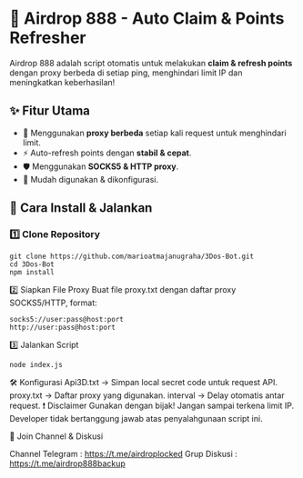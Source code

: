 # 🚀 Airdrop 888 - Auto Claim & Points Refresher

Airdrop 888 adalah script otomatis untuk melakukan **claim & refresh points** dengan proxy berbeda di setiap ping, menghindari limit IP dan meningkatkan keberhasilan!

## ✨ Fitur Utama
- 🔄 Menggunakan **proxy berbeda** setiap kali request untuk menghindari limit.
- ⚡ Auto-refresh points dengan **stabil & cepat**.
- 🛡️ Menggunakan **SOCKS5 & HTTP proxy**.
- 🔧 Mudah digunakan & dikonfigurasi.

## 📌 Cara Install & Jalankan
### 1️⃣ Clone Repository
```
git clone https://github.com/marioatmajanugraha/3Dos-Bot.git
cd 3Dos-Bot
npm install
```
2️⃣ Siapkan File Proxy
Buat file proxy.txt dengan daftar proxy SOCKS5/HTTP, format:
```
socks5://user:pass@host:port
http://user:pass@host:port
```
3️⃣ Jalankan Script
```
node index.js
```
🛠️ Konfigurasi
Api3D.txt → Simpan local secret code untuk request API.
proxy.txt → Daftar proxy yang digunakan.
interval → Delay otomatis antar request.
❗ Disclaimer
Gunakan dengan bijak! Jangan sampai terkena limit IP.
Developer tidak bertanggung jawab atas penyalahgunaan script ini.

📢 Join Channel & Diskusi

Channel Telegram : https://t.me/airdroplocked
Grup Diskusi : https://t.me/airdrop888backup
